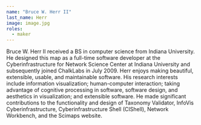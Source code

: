```yaml
---
name: "Bruce W. Herr II"
last_name: Herr
image: image.jpg
roles:
  - maker
---
```

Bruce W. Herr II received a BS in computer science from Indiana University. He designed this map as a full-time software developer at the Cyberinfrastructure for Network Science Center at Indiana University and subsequently joined ChalkLabs in July 2009. Herr enjoys making beautiful, extensible, usable, and maintainable software. His research interests include information visualization; human-computer interaction; taking advantage of cognitive processing in software, software design, and aesthetics in visualization; and extensible software. He made significant contributions to the functionality and design of Taxonomy Validator, InfoVis Cyberinfrastructure, Cyberinfrastructure Shell (CIShell), Network Workbench, and the Scimaps website.

